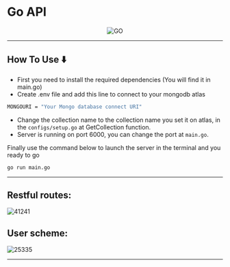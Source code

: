 # **Go API**

<p align="center">
    <img src="https://i.morioh.com/201003/aa184196.webp" alt="GO" />
</p>

---

## How To Use ⬇️

- First you need to install the required dependencies (You will find it in main.go)
- Create .env file and add this line to connect to your mongodb atlas

```bash
MONGOURI = "Your Mongo database connect URI"
```

- Change the collection name to the collection name you set it on atlas, in the `configs/setup.go` at GetCollection function.
- Server is running on port 6000, you can change the port at `main.go`.

Finally use the command below to launch the server in the terminal and you ready to go

```bash
go run main.go
```

---

## Restful routes:

![41241](https://user-images.githubusercontent.com/96744413/171936617-9cf51561-3614-4e8a-992e-0789da00d416.png)

## User scheme:

![25335](https://user-images.githubusercontent.com/96744413/171936646-6d79c0f6-b108-43a9-ad3a-7d5f6d453862.png)

---
